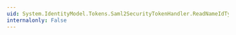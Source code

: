 ```yaml
---
uid: System.IdentityModel.Tokens.Saml2SecurityTokenHandler.ReadNameIdType(System.Xml.XmlReader)
internalonly: False
---
```

